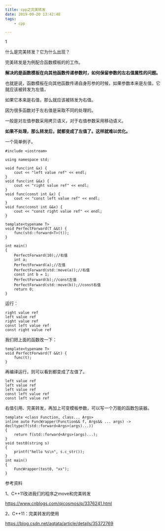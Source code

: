 ```yaml
---
title: cpp之完美转发
date: 2019-09-20 13:42:48
tags:
	- cpp

---
```


1

什么是完美转发？它为什么出现？

完美转发是为例配合函数模板的的工作。

**解决的是函数模板在向其他函数传递参数时，如何保留参数的左右值属性的问题。**

也就是说，函数模板在向其他函数传递自身形参的时候，如果参数本来是左值，它就应该被转发为左值，

如果它本来是右值，那么就应该被转发为右值。

因为很多函数对于左右值是采取不同的处理的。

一般是对左值参数采用拷贝语义，对于右值参数采用移动语义。

**如果不处理，那么转发后，就都变成了左值了。这样就难以优化。**



一个简单例子。

```
#include <iostream>

using namespace std;

void func(int &x) {
    cout << "left value ref" << endl;
}
void func(int &&x) {
    cout << "right value ref" << endl;
}
void func(const int &x) {
    cout << "const left value ref" << endl;
}
void func(const int &&x) {
    cout << "const right value ref" << endl;
}

template<typename T>
void PerfectForward(T &&t) {
    func(std::forward<T>(t));
}

int main()
{
    PerfectForward(10);//右值
    int a;
    PerfectForward(a);//左值
    PerfectForward(std::move(a));//右值
    const int b = 1;
    PerfectForward(b);//const左值
    PerfectForward(std::move(b));//const右值
    return 0;
}

```

运行：

```
right value ref
left value ref
right value ref
const left value ref
const right value ref
```

我们把上面的函数改一下：

```
template<typename T>
void PerfectForward(T &&t) {
    func(t);
}
```

再编译运行，则可以看到都变成了左值了。

```
left value ref
left value ref
left value ref
const left value ref
const left value ref
```







右值引用、完美转发，再加上可变模板参数，可以写一个万能的函数包装器。

```
template <class Function, class... Args>
inline auto FuncWrapper(Function&& f, Args&& ... args) -> decltype(f(std::forward<Args>(args)...))
{
    return f(std::forward<Args>(args)...);
}
void test0(string s)
{
    printf("hello %s\n", s.c_str());
}
int main()
{
    FuncWrapper(test0, "xx");
}

```



参考资料

1、C++11改进我们的程序之move和完美转发

https://www.cnblogs.com/qicosmos/p/3376241.html

2、C++11：完美转发的使用

https://blog.csdn.net/aqtata/article/details/35372769